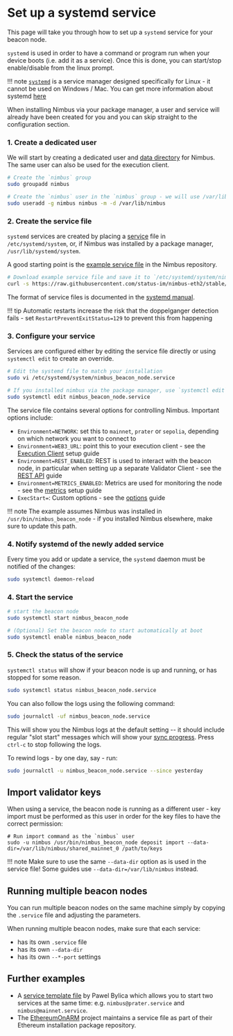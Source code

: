 # Set up a systemd service

This page will take you through how to set up a `systemd` service for your beacon node.

`systemd` is used in order to have a command or program run when your device boots (i.e. add it as a service). Once this is done, you can start/stop enable/disable from the linux prompt.

!!! note
    [`systemd`](https://systemd.io/) is a service manager designed specifically for Linux - it cannot be used on Windows / Mac. You can get more information about systemd [here](https://fedoramagazine.org/what-is-an-init-system/)

When installing Nimbus via your package manager, a user and service will already have been created for you and you can skip straight to the configuration section.

### 1. Create a dedicated user

We will start by creating a dedicated user and [data directory](./data-dir.md) for Nimbus. The same user can also be used for the execution client.

```sh
# Create the `nimbus` group
sudo groupadd nimbus

# Create the `nimbus` user in the `nimbus` group - we will use /var/lib/nimbus as data directory.
sudo useradd -g nimbus nimbus -m -d /var/lib/nimbus
```

### 2. Create the service file

`systemd` services are created by placing a [service](https://www.freedesktop.org/software/systemd/man/systemd.service.html) file in `/etc/systemd/system`, or, if Nimbus was installed by a package manager, `/usr/lib/systemd/system`.

A good starting point is the [example service file](https://raw.githubusercontent.com/status-im/nimbus-eth2/stable/scripts/package_src/nimbus_beacon_node/image/lib/systemd/system/nimbus_beacon_node.service) in the Nimbus repository.

```sh
# Download example service file and save it to `/etc/systemd/system/nimbus_beacon_node.service`
curl -s https://raw.githubusercontent.com/status-im/nimbus-eth2/stable/scripts/package_src/nimbus_beacon_node/image/lib/systemd/system/nimbus_beacon_node.service | sudo tee /etc/systemd/system/nimbus_beacon_node.service > /dev/null
```

The format of service files is documented in the [systemd manual](https://www.freedesktop.org/software/systemd/man/systemd.service.html).

!!! tip
    Automatic restarts increase the risk that the doppelganger detection fails - set `RestartPreventExitStatus=129` to prevent this from happening

### 3. Configure your service

Services are configured either by editing the service file directly or using `systemctl edit` to create an override.

```sh
# Edit the systemd file to match your installation
sudo vi /etc/systemd/system/nimbus_beacon_node.service

# If you installed nimbus via the package manager, use `systemctl edit` instead
sudo systemctl edit nimbus_beacon_node.service
```

The service file contains several options for controlling Nimbus. Important options include:

* `Environment=NETWORK`: set this to `mainnet`, `prater` or `sepolia`, depending on which network you want to connect to
* `Environment=WEB3_URL`: point this to your execution client - see the [Execution Client](./eth1.md) setup guide
* `Environment=REST_ENABLED`: REST is used to interact with the beacon node, in particular when setting up a separate Validator Client - see the [REST API](./rest-api.md) guide
* `Environment=METRICS_ENABLED`: Metrics are used for monitoring the node - see the [metrics](./metrics-pretty-pictures.md) setup guide
* `ExecStart=`: Custom options - see the [options](./options.md) guide

!!! note
    The example assumes Nimbus was installed in `/usr/bin/nimbus_beacon_node` - if you installed Nimbus elsewhere, make sure to update this path.

### 4. Notify systemd of the newly added service

Every time you add or update a service, the `systemd` daemon must be notified of the changes:

```sh
sudo systemctl daemon-reload
```

### 4. Start the service

```sh
# start the beacon node
sudo systemctl start nimbus_beacon_node

# (Optional) Set the beacon node to start automatically at boot
sudo systemctl enable nimbus_beacon_node
```

### 5. Check the status of the service

`systemctl status` will show if your beacon node is up and running, or has stopped for some reason.

```sh
sudo systemctl status nimbus_beacon_node.service
```

You can also follow the logs using the following command:

```sh
sudo journalctl -uf nimbus_beacon_node.service
```

This will show you the Nimbus logs at the default setting  -- it should include regular "slot start" messages which will show your [sync progress](./keep-an-eye.md#keep-track-of-your-syncing-progress). Press `ctrl-c` to stop following the logs.

To rewind logs - by one day, say - run:

```sh
sudo journalctl -u nimbus_beacon_node.service --since yesterday
```

## Import validator keys

When using a service, the beacon node is running as a different user - key import must be performed as this user in order for the key files to have the correct permission:

```
# Run import command as the `nimbus` user
sudo -u nimbus /usr/bin/nimbus_beacon_node deposit import --data-dir=/var/lib/nimbus/shared_mainnet_0 /path/to/keys
```

!!! note
    Make sure to use the same `--data-dir` option as is used in the service file! Some guides use `--data-dir=/var/lib/nimbus` instead.

## Running multiple beacon nodes

You can run multiple beacon nodes on the same machine simply by copying the `.service` file and adjusting the parameters.

When running multiple beacon nodes, make sure that each service:

* has its own `.service` file
* has its own `--data-dir`
* has its own `--*-port` settings

## Further examples

- A [service template file](https://github.com/chfast/ethereum-node/blob/main/nimbus%40.service) by Pawel Bylica which allows you to start two services at the same time: e.g. `nimbus@prater.service` and `nimbus@mainnet.service`.
- The [EthereumOnARM](https://github.com/diglos/ethereumonarm/blob/main/fpm-package-builder/nimbus/extras/nimbus.service) project maintains a service file as part of their Ethereum installation package repository.
